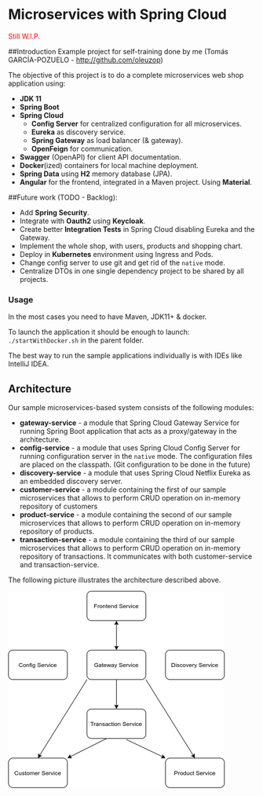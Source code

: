 # Microservices with Spring Cloud
<div style="color: red">
  Still W.I.P.
</div>

##Introduction
Example project for self-training done by me (Tomás GARCÍA-POZUELO - http://github.com/oleuzop)

The objective of this project is to do a complete microservices web shop application using:

- **JDK 11**
- **Spring Boot**
- **Spring Cloud**
  - **Config Server** for centralized configuration for all microservices.
  - **Eureka** as discovery service.
  - **Spring Gateway** as load balancer (& gateway).
  - **OpenFeign** for communication.
- **Swagger** (OpenAPI) for client API documentation.
- **Docker**(ized) containers for local machine deployment.
- **Spring Data** using **H2** memory database (JPA).
- **Angular** for the frontend, integrated in a Maven project. Using **Material**.

##Future work (TODO - Backlog):
- Add **Spring Security**.
- Integrate with **Oauth2** using **Keycloak**.
- Create better **Integration Tests** in Spring Cloud disabling Eureka and the Gateway.
- Implement the whole shop, with users, products and shopping chart.
- Deploy in **Kubernetes** environment using Ingress and Pods.
- Change config server to use git and get rid of the `native` mode.
- Centralize DTOs in one single dependency project to be shared by all projects.


### Usage

In the most cases you need to have Maven, JDK11+ & docker.

To launch the application it should be enough to launch: ```./startWithDocker.sh``` in the parent folder.

The best way to run the sample applications individually is with IDEs like IntelliJ IDEA.

## Architecture

Our sample microservices-based system consists of the following modules:
- **gateway-service** - a module that Spring Cloud Gateway Service for running Spring Boot application that acts as a proxy/gateway in the architecture.
- **config-service** - a module that uses Spring Cloud Config Server for running configuration server in the `native` mode. The configuration files are placed on the classpath. (Git configuration to be done in the future)
- **discovery-service** - a module that uses Spring Cloud Netflix Eureka as an embedded discovery server.
- **customer-service** - a module containing the first of our sample microservices that allows to perform CRUD operation on in-memory repository of customers
- **product-service** - a module containing the second of our sample microservices that allows to perform CRUD operation on in-memory repository of products. 
- **transaction-service** - a module containing the third of our sample microservices that allows to perform CRUD operation on in-memory repository of transactions. It communicates with both customer-service and transaction-service.

The following picture illustrates the architecture described above.

![App diagram](Readme.md.files/diagram.png "Title")

